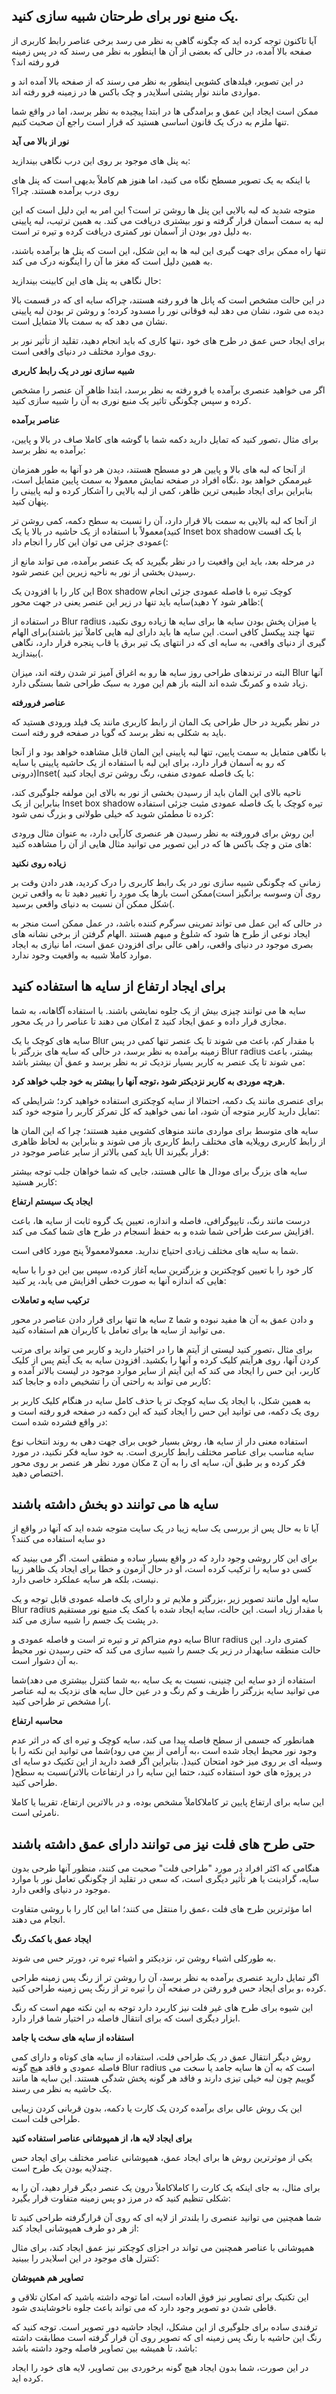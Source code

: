 <script setup>
import Image1 from '/components/Image1.vue'
import Image2 from '/components/Image2.vue'
import Image3 from '/components/Image3.vue'
</script>

<Image1 name="image307.jpg" />

## **یک منبع نور برای طرحتان شبیه سازی کنید.**

آیا تاکنون توجه کرده اید که چگونه گاهی به نظر می رسد برخی عناصر رابط کاربری از صفحه بالا آمده، در حالی که بعضی از آن ها اینطور به نظر می رسند که در پس زمینه فرو رفته اند؟

در این تصویر، فیلدهای کشویی اینطور به نظر می رسند که از صفحه بالا آمده اند و مواردی مانند نوار پشتی اسلایدر و چک باکس ها در زمینه فرو رفته اند.

<Image1 name="image309.jpg" />

ممکن است ایجاد این عمق و برامدگی ها در ابتدا پیچیده به نظر برسد، اما در واقع شما تنها ملزم به درک یک قانون اساسی هستید که قرار است راجع آن صحبت کنیم.

**نور از بالا می آید**

به پنل های موجود بر روی این درب نگاهی بیندازید:

<Image1 name="image310.jpg" />

با اینکه به یک تصویر مسطح نگاه می کنید، اما هنوز هم کاملاً بدیهی است که پنل های روی درب برآمده هستند. چرا؟

متوجه شدید که لبه بالایی این پنل ها روشن تر است؟ این امر به این دلیل است که این لبه به سمت آسمان قرار گرفته و نور بیشتری دریافت می کند. به همین ترتیب، لبه پایینی به دلیل دور بودن از آسمان نور کمتری دریافت کرده و تیره تر است.

<Image1 name="image311.png" />

تنها راه ممکن برای جهت گیری این لبه ها به این شکل، این است که پنل ها برآمده باشند، به همین دلیل است که مغز ما آن را اینگونه درک می کند.

حال نگاهی به پنل های این کابینت بیندازید:

<Image1 name="image312.jpg" />

در این حالت مشخص است که پانل ها فرو رفته هستند، چراکه سایه ای که در قسمت بالا دیده می شود، نشان می دهد لبه فوقانی نور را مسدود کرده؛ و روشن تر بودن لبه پایینی نشان می دهد که به سمت بالا متمایل است.


<Image1 name="image313.jpg" />

برای ایجاد حس عمق در طرح های خود ،تنها کاری که باید انجام دهید، تقلید از تأثیر نور بر روی موارد مختلف در دنیای واقعی است.

**شبیه سازی نور در یک رابط کاربری**

اگر می خواهید عنصری برآمده یا فرو رفته به نظر برسد، ابتدا ظاهر آن عنصر را مشخص کرده و سپس چگونگی تاثیر یک منبع نوری به آن را شبیه سازی کنید.

**عناصر برآمده**

برای مثال ،تصور کنید که تمایل دارید دکمه شما با گوشه های کاملا صاف در بالا و پایین، برآمده به نظر برسد:


<Image1 name="image314.jpg" />

از آنجا که لبه های بالا و پایین هر دو مسطح هستند، دیدن هر دو آنها به طور همزمان غیرممکن خواهد بود .نگاه افراد در صفحه نمایش معمولا به سمت پایین متمایل است، بنابراین برای ایجاد طبیعی ترین ظاهر، کمی از لبه بالایی را آشکار کرده و لبه پایینی را پنهان کنید.

از آنجا که لبه بالایی به سمت بالا قرار دارد، آن را نسبت به سطح دکمه، کمی روشن تر کنید)معمولاً با استفاده از یک حاشیه در بالا یا یک Inset box shadow با یک افست عمودی جزئی می توان این کار را انجام داد(:


<Image1 name="image315.jpg" />

در مرحله بعد، باید این واقعیت را در نظر بگیرید که یک عنصر برآمده، می تواند مانع از رسیدن بخشی از نور به ناحیه زیرین این عنصر شود.

این کار را با افزودن یک Box shadow کوچک تیره با فاصله عمودی جزئی انجام دهید)سایه باید تنها در زیر این عنصر یعنی در جهت محور Y ظاهر شود:(


<Image1 name="image316.jpg" />

در استفاده از Blur radius یا میزان پخش بودن سایه ها برای سایه ها زیاده روی نکنید، تنها چند پیکسل کافی است. این سایه ها باید دارای لبه هایی کاملاً تیز باشند)برای الهام گیری از دنیای واقعی، به سایه ای که در انتهای یک تیر برق یا قاب پنجره قرار دارد، نگاهی بیندازید(.

البته در ترندهای طراحی روز سایه ها رو به اغراق آمیز تر شدن رفته اند، میزان Blur آنها زیاد شده و کمرنگ شده اند البته باز هم این مورد به سبک طراحی شما بستگی دارد.

**عناصر فرورفته**

در نظر بگیرید در حال طراحی یک المان از رابط کاربری مانند یک فیلد ورودی هستید که باید به شکلی به نظر برسد که گویا در صفحه فرو رفته است.

<Image1 name="image317.jpg" />

با نگاهی متمایل به سمت پایین، تنها لبه پایینی این المان قابل مشاهده خواهد بود و از آنجا که رو به آسمان قرار دارد، برای این لبه با استفاده از یک حاشیه پایینی یا سایه درونی)Inset( با یک فاصله عمودی منفی، رنگ روشن تری ایجاد کنید:

<Image1 name="image318.jpg" />

ناحیه بالای این المان باید از رسیدن بخشی از نور به بالای این مولفه جلوگیری کند، بنابراین از یک Inset box shadow تیره کوچک با یک فاصله عمودی مثبت جزئی استفاده کرده تا مطمئن شوید که خیلی طولانی و بزرگ نمی شود:

<Image1 name="image319.jpg" />

این روش برای فرورفته به نظر رسیدن هر عنصری کارآیی دارد، به عنوان مثال ورودی های متن و چک باکس ها که در این تصویر می توانید مثال هایی از آن را مشاهده کنید:

<Image1 name="image320.jpg" />

**زیاده روی نکنید**

زمانی که چگونگی شبیه سازی نور در یک رابط کاربری را درک کردید، هدر دادن وقت بر روی آن وسوسه برانگیز است)ممکن است بارها یک مورد را تغییر دهید تا به واقعی ترین شکل ممکن آن نسبت به دنیای واقعی برسید(.

در حالی که این عمل می تواند تمرینی سرگرم کننده باشد، در عمل ممکن است منجر به ایجاد نوعی از طرح ها شود که شلوغ و مبهم هستند .الهام گرفتن از برخی نشانه های بصری موجود در دنیای واقعی، راهی عالی برای افزودن عمق است، اما نیازی به ایجاد موارد کاملا شبیه به واقعیت وجود ندارد.

## برای ایجاد ارتفاع از سایه ها استفاده کنید

سایه ها می توانند چیزی بیش از یک جلوه نمایشی باشند. با استفاده آگاهانه، به شما امکان می دهند تا عناصر را در یک محور z مجازی قرار داده و عمق ایجاد کنید.

سایه های کوچک با یک Blur با مقدار کم، باعث می شوند تا یک عنصر تنها کمی در پس زمینه برآمده به نظر برسد، در حالی که سایه های بزرگتر با Blur radius بیشتر، باعث می شوند تا یک عنصر به کاربر بسیار نزدیک تر به نظر برسد و عمق آن بیشتر باشد:

<Image1 name="image321.jpg" />

**هرچه موردی به کاربر نزدیکتر شود ،توجه آنها را بیشتر به خود جلب خواهد کرد.**

برای عنصری مانند یک دکمه، احتمالا از سایه کوچکتری استفاده خواهید کرد؛ شرایطی که تمایل دارید کاربر متوجه آن شود، اما نمی خواهید که کل تمرکز کاربر را متوجه خود کند:

<Image3 :mode="1" name="image323.jpeg" />

سایه های متوسط برای مواردی مانند منوهای کشویی مفید هستند؛ چرا که این المان ها از رابط کاربری رویلایه های مختلف رابط کاربری باز می شوند و بنابراین به لحاظ ظاهری باید کمی بالاتر از سایر عناصر موجود در UI قرار بگیرند:


<Image3 :mode="1" name="image324.jpg" />



سایه های بزرگ برای مودال ها عالی هستند، جایی که شما خواهان جلب توجه بیشتر کاربر هستید:

<Image2 isBad name="image325.jpg" />

<Image2 name="image328.jpeg" />

**ایجاد یک سیستم ارتفاع**

درست مانند رنگ، تایپوگرافی، فاصله و اندازه، تعیین یک گروه ثابت از سایه ها، باعث افزایش سرعت طراحی شما شده و به حفظ انسجام در طرح های شما کمک می کند.

شما به سایه های مختلف زیادی احتیاج ندارید. معمولامعمولاً پنج مورد کافی است.

کار خود را با تعیین کوچکترین و بزرگترین سایه آغاز کرده، سپس بین این دو را با سایه هایی که اندازه آنها به صورت خطی افزایش می یابد، پر کنید:

<Image1 name="image329.jpg" />


**ترکیب سایه و تعاملات**

سایه ها تنها برای قرار دادن عناصر در محور z و دادن عمق به آن ها مفید نبوده و شما می توانید از سایه ها برای تعامل با کاربران هم استفاده کنید.

برای مثال ،تصور کنید لیستی از آیتم ها را در اختیار دارید و کاربر می تواند برای مرتب کردن آنها، روی هرآیتم کلیک کرده و آنها را بکشید. افزودن سایه به یک آیتم پس از کلیک کاربر، این حس را ایجاد می کند که این آیتم از سایر موارد موجود در لیست بالاتر آمده و کاربر می تواند به راحتی آن را تشخیص داده و جابجا کند:

<Image1 name="image330.jpg" />

به همین شکل، با ایجاد یک سایه کوچک تر یا حذف کامل سایه در هنگام کلیک کاربر بر روی یک دکمه، می توانید این حس را ایجاد کنید که این دکمه در صفحه فرو رفته است و در واقع فشرده شده است:

<Image1 name="image330.jpg" />

استفاده معنی دار از سایه ها، روش بسیار خوبی برای جهت دهی به روند انتخاب نوع سایه مناسب برای عناصر مختلف رابط کاربری است. به خود سایه فکر نکنید، در مورد مکان مورد نظر هر عنصر بر روی محور z فکر کرده و بر طبق آن، سایه ای را به آن اختصاص دهید.

## سایه ها می توانند دو بخش داشته باشند

آیا تا به حال پس از بررسی یک سایه زیبا در یک سایت متوجه شده اید که آنها در واقع از دو سایه استفاده می کنند؟

<Image1 name="image331.jpg" />

برای این کار روشی وجود دارد که در واقع بسیار ساده و منطقی است. اگر می بینید که کسی دو سایه را ترکیب کرده است، او در حال آزمون و خطا برای ایجاد یک ظاهر زیبا نیست، بلکه هر سایه عملکرد خاصی دارد.

سایه اول مانند تصویر زیر ،بزرگتر و ملایم تر و دارای یک فاصله عمودی قابل توجه و یک Blur radius با مقدار زیاد است. این حالت، سایه ایجاد شده با کمک یک منبع نور مستقیم در پشت یک جسم را شبیه سازی می کند.

<Image1 name="image332.jpg" />

سایه دوم متراکم تر و تیره تر است و فاصله عمودی و Blur radius کمتری دارد. این حالت منطقه سایهدار در زیر یک جسم را شبیه سازی می کند که حتی رسیدن نور محیط به آن دشوار است.

<Image1 name="image333.jpg" />

استفاده از دو سایه این چنینی، نسبت به یک سایه ،به شما کنترل بیشتری می دهد)شما می توانید سایه بزرگتر را ظریف و کم رنگ و در عین حال سایه های نزدیک به لبه عناصر را مشخص تر طراحی کنید(.

<Image1 name="image334.jpg" />

**محاسبه ارتفاع**

همانطور که جسمی از سطح فاصله پیدا می کند، سایه کوچک و تیره ای که در اثر عدم وجود نور محیط ایجاد شده است ،به آرامی از بین می رود)شما می توانید این نکته را با وسیله ای بر روی میز خود امتحان کنید(. بنابراین اگر قصد دارید از این تکنیک دو سایه ای در پروژه های خود استفاده کنید، حتما این سایه را در ارتفاعات بالاتر)نسبت به سطح( طراحی کنید.

<Image1 name="image335.jpg" />

این سایه برای ارتفاع پایین تر کاملاکاملاً مشخص بوده، و در بالاترین ارتفاع، تقریبا یا کاملا نامرئی است.

## حتی طرح های فلت نیز می توانند دارای عمق داشته باشند

هنگامی که اکثر افراد در مورد "طراحی فلت" صحبت می کنند، منظور آنها طرحی بدون سایه، گرادینت یا هر تأثیر دیگری است، که سعی در تقلید از چگونگی تعامل نور با موارد موجود در دنیای واقعی دارد.

<Image1 name="image336.jpg" />

اما مؤثرترین طرح های فلت ،عمق را منتقل می کنند؛ اما این کار را با روشی متفاوت انجام می دهند.

**ایجاد عمق با کمک رنگ**

به طورکلی اشیاء روشن تر، نزدیکتر و اشیاء تیره تر، دورتر حس می شوند.

اگر تمایل دارید عنصری برآمده به نظر برسد، آن را روشن تر از رنگ پس زمینه طراحی کرده ،و برای ایجاد حس فرو رفتن در صفحه آن را تیره تر از رنگ پس زمینه طراحی کنید.

<Image1 name="image337.jpg" />

این شیوه برای طرح های غیر فلت نیز کاربرد دارد توجه به این نکته مهم است که رنگ ابزار دیگری است که برای انتقال فاصله در اختیار شما قرار دارد.

**استفاده از سایه های سخت یا جامد**

روش دیگر انتقال عمق در یک طراحی فلت، استفاده از سایه های کوتاه و دارای کمی فاصله عمودی و فاقد هیچ گونه Blur radius است که به آن ها سایه جامد یا سخت می گوییم چون لبه خیلی تیزی دارند و فاقد هر گونه پخش شدگی هستند. این سایه ها مانند یک حاشیه به نظر می رسند.

<Image1 name="image338.jpg" />

این یک روش عالی برای برآمده کردن یک کارت یا دکمه، بدون قربانی کردن زیبایی طراحی فلت است.

**برای ایجاد لایه ها، از همپوشانی عناصر استفاده کنید**

یکی از موثرترین روش ها برای ایجاد عمق، همپوشانی عناصر مختلف برای ایجاد حس چندلایه بودن یک طرح است.

برای مثال، به جای اینکه یک کارت را کاملاکاملاً درون یک عنصر دیگر قرار دهید، آن را به شکلی تنظیم کنید که در مرز دو پس زمینه متفاوت قرار بگیرد:

<Image2 isBad name="image340.jpeg" />

<Image2  name="image342.jpeg" />

شما همچنین می توانید عنصری را بلندتر از لایه ای که روی آن قرارگرفته طراحی کنید تا از هر دو طرف همپوشانی ایجاد کند:

<Image1 name="image343.jpg" />

همپوشانی با عناصر همچنین می تواند در اجزای کوچکتر نیز عمق ایجاد کند، برای مثال کنترل های موجود در این اسلایدر را ببینید:

<Image1 name="image344.jpg" />

**تصاویر هم همپوشان**

این تکنیک برای تصاویر نیز فوق العاده است، اما توجه داشته باشید که امکان تلاقی و قاطی شدن دو تصویر وجود دارد که می تواند باعث جلوه ناخوشایندی شود.

<Image2 isBad name="image346.jpeg" />

ترفندی ساده برای جلوگیری از این مشکل، ایجاد حاشیه دور تصویر است. توجه کنید که رنگ این حاشیه با رنگ پس زمینه ای که تصویر روی آن قرار گرفته است مطابقت داشته باشد، تا همیشه بین تصاویر فاصله وجود داشته باشد:

<Image1 name="image348.jpeg" />

در این صورت، شما بدون ایجاد هیچ گونه برخوردی بین تصاویر، لایه های خود را ایجاد کرده اید.
